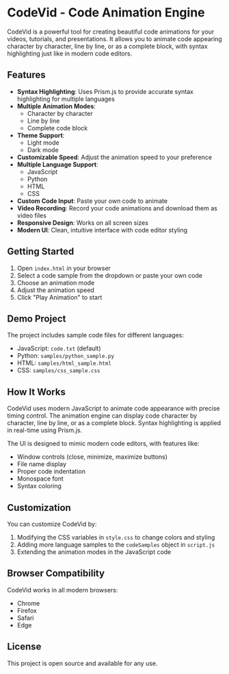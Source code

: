 # CodeVid - Code Animation Engine

CodeVid is a powerful tool for creating beautiful code animations for your videos, tutorials, and presentations. It allows you to animate code appearing character by character, line by line, or as a complete block, with syntax highlighting just like in modern code editors.

## Features

- **Syntax Highlighting**: Uses Prism.js to provide accurate syntax highlighting for multiple languages
- **Multiple Animation Modes**:
  - Character by character
  - Line by line
  - Complete code block
- **Theme Support**:
  - Light mode
  - Dark mode
- **Customizable Speed**: Adjust the animation speed to your preference
- **Multiple Language Support**:
  - JavaScript
  - Python
  - HTML
  - CSS
- **Custom Code Input**: Paste your own code to animate
- **Video Recording**: Record your code animations and download them as video files
- **Responsive Design**: Works on all screen sizes
- **Modern UI**: Clean, intuitive interface with code editor styling

## Getting Started

1. Open `index.html` in your browser
2. Select a code sample from the dropdown or paste your own code
3. Choose an animation mode
4. Adjust the animation speed
5. Click "Play Animation" to start

## Demo Project

The project includes sample code files for different languages:

- JavaScript: `code.txt` (default)
- Python: `samples/python_sample.py`
- HTML: `samples/html_sample.html`
- CSS: `samples/css_sample.css`

## How It Works

CodeVid uses modern JavaScript to animate code appearance with precise timing control. The animation engine can display code character by character, line by line, or as a complete block. Syntax highlighting is applied in real-time using Prism.js.

The UI is designed to mimic modern code editors, with features like:
- Window controls (close, minimize, maximize buttons)
- File name display
- Proper code indentation
- Monospace font
- Syntax coloring

## Customization

You can customize CodeVid by:

1. Modifying the CSS variables in `style.css` to change colors and styling
2. Adding more language samples to the `codeSamples` object in `script.js`
3. Extending the animation modes in the JavaScript code

## Browser Compatibility

CodeVid works in all modern browsers:
- Chrome
- Firefox
- Safari
- Edge

## License

This project is open source and available for any use.
